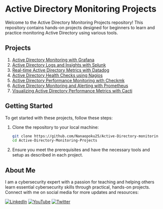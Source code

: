
# Active Directory Monitoring Projects

Welcome to the Active Directory Monitoring Projects repository! This repository contains hands-on projects designed for beginners to learn and practice monitoring Active Directory using various tools.

## Projects

1. [Active Directory Monitoring with Grafana](https://github.com/Nanaopoku25/Active-Directory-monitoring-Projects/blob/main/Active%20Directory%20Monitoring%20with%20Grafana)
2. [Active Directory Logs and Insights with Splunk](https://github.com/Nanaopoku25/Active-Directory-monitoring-Projects/blob/main/Active-Directory-Monitoring-Splunk)
3. [Real-time Active Directory Metrics with Datadog](https://github.com/Nanaopoku25/Active-Directory-monitoring-Projects/blob/main/Real-time%20Active%20Directory%20Metrics%20with%20Datadog)
4. [Active Directory Health Checks using Nagios](https://github.com/Nanaopoku25/Active-Directory-monitoring-Projects/blob/main/Active%20Directory%20Health%20Checks%20using%20Nagios)
5. [Active Directory Performance Monitoring with Checkmk](https://github.com/Nanaopoku25/Active-Directory-monitoring-Projects/blob/main/Active%20Directory%20Monitoring%20with%20Checkmk)
6. [Active Directory Monitoring and Alerting with Prometheus](https://github.com/Nanaopoku25/Active-Directory-monitoring-Projects/blob/main/Active%20Directory%20Monitoring%20and%20Alerting%20with%20Prometheus)
7. [Visualizing Active Directory Performance Metrics with Cacti](https://github.com/Nanaopoku25/Active-Directory-monitoring-Projects/blob/main/Visualizing%20Active%20Directory%20Performance%20Metrics%20with%20Cacti)

## Getting Started

To get started with these projects, follow these steps:

1. Clone the repository to your local machine:
    ```bash
    git clone https://github.com/Nanaopoku25/Active-Directory-monitoring-Projects
    cd Active-Directory-Monitoring-Projects
    ```

2. Ensure you meet the prerequisites and have the necessary tools and setup as described in each project.

## About Me

I am a cybersecurity expert with a passion for teaching and helping others learn essential cybersecurity skills through practical, hands-on projects. Connect with me on social media for more updates and resources:

[![LinkedIn](https://img.icons8.com/fluent/48/000000/linkedin.png)](https://www.linkedin.com/in/nana-opoku-a1523a94/)
[![YouTube](https://img.icons8.com/fluent/48/000000/youtube-play.png)]()
[![Twitter](https://img.icons8.com/fluent/48/000000/twitter.png)]()


